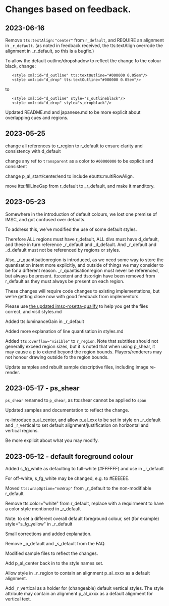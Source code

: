 # Changes based on feedback.

## 2023-06-16

Remove `tts:textAlign:"center"` from `r_default`, and REQUIRE an alignment in `_r_default`.
(as noted in feedback received, the tts:textAlign overrode the alignment in _r_default, so this is a bugfix.)

To allow the default outline/dropshadow to reflect the change fo the colour black, change: 
```
   <style xml:id="d_outline" tts:textOutline="#000000 0.05em"/>
   <style xml:id="d_drop" tts:textOutline="#000000 0.05em"/>
```
to
```
   <style xml:id="d_outline" style="s_outlineblack"/>
   <style xml:id="d_drop" style="s_dropblack"/>
```

Updated README.md and japanese.md to be more explicit about overlapping cues and regions.

## 2023-05-25

change all references to r_region to r_default to ensure clarity and consistency with d_default

change any ref to `transparent` as a color to `#00000000` to be explicit and consistent

change p_al_start/center/end to include ebutts:multiRowAlign.

move itts:fillLineGap from r_default to _r_default, and make it manditory.


## 2023-05-23

Somewhere in the introduction of default colours, we lost one premise of IMSC, and got confused over defaults.

To address this, we've modified the use of some default styles.

Therefore ALL regions must have r_default, ALL divs must have d_default, and these in turn reference _r_default and _d_default.  And _r_default and _d_default must not be referenced by regions or styles.

Also, _r_quantisationregion is introduced, as we need some way to store the quantisation intent more explicitly, and outside of things we may consider to be for a different reason.  _r_quantisationregion must never be referenced, but always be present.  tts:extent and tts:origin have been removed from r_default as they must always be present on each region.

These changes will require code changes to existing implementations, but we're getting close now with good feedback from implementors.

Please use [the updated imsc-rosetta-qualify](https://imsc-rosetta.github.io/imsc-rosetta-qualify/) to help you get the files correct, and visit styles.md

Added tts:luminanceGain in _r_default

Added more explanation of line quantisation in styles.md

Added `tts:overflow="visible"` to `r_region`.  Note that subtitles should not generally exceed region sizes, but it is noted that when using p_shear, it may cause a p to extend beyond the region bounds.  Players/renderers may not honour drawing outside fo the region bounds.

Update samples and rebuilt sample descriptive files, including image re-render.


## 2023-05-17 - ps_shear

`ps_shear` renamed to `p_shear`, as tts:shear cannot be applied to `span`

Updated samples and documentation to reflect the change.

re-introduce p_al_center, and allow p_al_xxx to be set in style on _r_default and _r_vertical to set default alignment/justification on horizontal and vertical regions.

Be more explicit about what you may modify.

## 2023-05-12 - default foreground colour

Added s_fg_white as defaulting to full-white (#FFFFFF) and use in _r_default

For off-white, s_fg_white may be changed, e.g. to #EEEEEE.

Moved `tts:wrapOption="noWrap"` from _r_default to the non-modifiable r_default

Remove tts:color="white" from r_default, replace with a requirmeent to have a color style mentioned in _r_default

Note: to set a different overall default foreground colour, set (for example) style="s_fg_yellow" in _r_default

Small corrections and added explanation.

Remove _p_default and _s_default from the FAQ.

Modified sample files to reflect the changes.

Add p_al_center back in to the style names set.

Allow style in _r_region to contain an alignment p_al_xxxx as a default alignment.

Add _r_vertical as a holder for (changeable) default vertical styles.  The style attribute may contain an alignment p_al_xxxx as a default alignment for vertical text.
